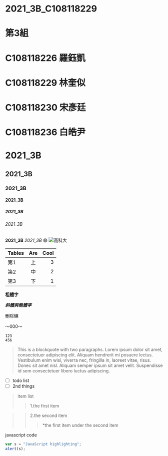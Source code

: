 # 2021_3B_C108118229

# 第3組
# C108118226 羅鈺凱
# C108118229 林奎似
# C108118230 宋彥廷
# C108118236 白皓尹

# 2021_3B
## 2021_3B
### 2021_3B
#### 2021_3B
##### 2021_3B
###### 2021_3B
**2021_3B** *2021_3B*
😄
![高科大](https://www.nkust.edu.tw/var/file/0/1000/img/513/182513897.png "NKUST")

| Tables        | Are           | Cool  |
| ------------- |:-------------:| -----:|
| 第1        | 上      |    3 |
| 第2        | 中      |    2 |
| 第3        | 下      |    1 |

**粗體字**

**_斜體與粗體字_**

~~刪除線~~

～000～
```
123
456
```

> This is a blockquote with two paragraphs. Lorem ipsum dolor sit amet, 
> consectetuer adipiscing elit. Aliquam hendrerit mi posuere lectus. 
> Vestibulum enim wisi, viverra nec, fringilla in, laoreet vitae, risus.
> Donec sit amet nisl. Aliquam semper ipsum sit amet velit. Suspendisse 
> id sem consectetuer libero luctus adipiscing.

- [ ] todo list
- [ ] 2nd things

>item list
>>1.the first item

>>2.the second item
>>>*the first item under the second item


javascript code
 ```javascript code
var s = "JavaScript highlighting";
alert(s);
